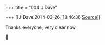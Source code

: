 +++
title = "004 J Dave"

+++
[[J Dave	2014-03-26, 18:46:36 [Source](https://groups.google.com/g/samskrita/c/Yu6QSiS2_wI)]]



Thanks everyone, very clear now.



